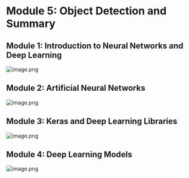 

# Module 5: Object Detection and Summary
## Module 1: Introduction to Neural Networks and Deep Learning
![image.png](https://prod-files-secure.s3.us-west-2.amazonaws.com/03e82b26-cccb-4906-bb56-adabcbdc0655/a8d40bcb-c482-4026-8872-311e16b2dc63/image.png?X-Amz-Algorithm=AWS4-HMAC-SHA256&X-Amz-Content-Sha256=UNSIGNED-PAYLOAD&X-Amz-Credential=ASIAZI2LB4665MP5XQFU%2F20250129%2Fus-west-2%2Fs3%2Faws4_request&X-Amz-Date=20250129T091515Z&X-Amz-Expires=3600&X-Amz-Security-Token=IQoJb3JpZ2luX2VjEID%2F%2F%2F%2F%2F%2F%2F%2F%2F%2FwEaCXVzLXdlc3QtMiJHMEUCIQD2Vjr7RRiI0vR6KaATfV3PYJzysnVsTYDO%2F8ovF8EAnwIgJ4CG0548bum%2FcdTnzm%2F5OnZEgB0zV1Wbhx3aFtCWOpsqiAQIif%2F%2F%2F%2F%2F%2F%2F%2F%2F%2FARAAGgw2Mzc0MjMxODM4MDUiDJ10TgBRm3jwGD0YyCrcA4CXvOPgxTu4%2F3gLWsSMphu1TwrSFPhG11nT%2BnfGhwKZyFiLdsh7HL4mH23Z%2FqAE9ZOnLgEedB22Van5ogWyX9f0n7JeNuTlBlBRW%2FAmVKbfY0rfySsJ7wDPR%2BnZiaSq1FGBjk%2FcEdYjv607aAwinOpF0szEohizjE1K615RljhqH32agWK3i2dYQGuGlU1PCLtilbCz8OyVly6xyTuT9GiwCqg2mduyrDjTsU3cfXuXZS6cHk5MSgK7XZ4A8RhjarcRMuNBKJMeUAtW0SrtlQfd9xP1rrPe%2BdK7AlJkYH%2BbGc5OMBblAeA83NF%2F1vL7%2BBxJLCFmXJ5R4%2BqWJ3Z8ZnI8qygVz%2FGaMx6uJjHClyIrhdU32SEEp1k7krixMreQJscTZtSP8kvFl3W4deUM747KUiVG7tR90o74%2Fn0IKa2q1DLAL3pwi8o8YVTjin%2FsMC3jNVJMF26dSkcKp234ucQY4abeSIntT44LMSngKrD7nnRZYSZRVkrvC89YJQsWW%2BrVPnTt7lT12jAvi%2BxuvCeNzVYNObBE%2Fd8UC7iBIC8KdrIfQRJNLBniUrUK9R8UK%2FK1MkTCZ4WUA%2Bkq9EdfpTojVr3i2JWmrxYAqui2msFKv5q128x8ux%2FUGG7LMM3H57wGOqUBJOtucZe9HrrnRXaX2CcBh3gikkaIQy0Dc2jutiTI%2BydnS%2F2IAgBnOqRcuWXPE1Zh2FLVbKINWtD2IcZ79GlKaB18Bw58%2FZ%2B1Qrt%2BdwSy0Gkc80mkPDdHAxsfCjD7cRqpNmQbDzmpf6JJGEfAFcE991lAKIiNWBHd8voBkMjEp4%2FSIZuE%2B4AgGixh7D2PnxOw2RTspm%2FiA40obm%2ByHQl7QAZ86xwl&X-Amz-Signature=d309062914fc690cb6dea784c44eeb492c03ea2840f4e0f9c852a9f0d37dd890&X-Amz-SignedHeaders=host&x-id=GetObject)
## Module 2: Artificial Neural Networks
![image.png](https://prod-files-secure.s3.us-west-2.amazonaws.com/03e82b26-cccb-4906-bb56-adabcbdc0655/5157ca89-62da-41d9-a98f-6432b71047a9/image.png?X-Amz-Algorithm=AWS4-HMAC-SHA256&X-Amz-Content-Sha256=UNSIGNED-PAYLOAD&X-Amz-Credential=ASIAZI2LB4665MP5XQFU%2F20250129%2Fus-west-2%2Fs3%2Faws4_request&X-Amz-Date=20250129T091515Z&X-Amz-Expires=3600&X-Amz-Security-Token=IQoJb3JpZ2luX2VjEID%2F%2F%2F%2F%2F%2F%2F%2F%2F%2FwEaCXVzLXdlc3QtMiJHMEUCIQD2Vjr7RRiI0vR6KaATfV3PYJzysnVsTYDO%2F8ovF8EAnwIgJ4CG0548bum%2FcdTnzm%2F5OnZEgB0zV1Wbhx3aFtCWOpsqiAQIif%2F%2F%2F%2F%2F%2F%2F%2F%2F%2FARAAGgw2Mzc0MjMxODM4MDUiDJ10TgBRm3jwGD0YyCrcA4CXvOPgxTu4%2F3gLWsSMphu1TwrSFPhG11nT%2BnfGhwKZyFiLdsh7HL4mH23Z%2FqAE9ZOnLgEedB22Van5ogWyX9f0n7JeNuTlBlBRW%2FAmVKbfY0rfySsJ7wDPR%2BnZiaSq1FGBjk%2FcEdYjv607aAwinOpF0szEohizjE1K615RljhqH32agWK3i2dYQGuGlU1PCLtilbCz8OyVly6xyTuT9GiwCqg2mduyrDjTsU3cfXuXZS6cHk5MSgK7XZ4A8RhjarcRMuNBKJMeUAtW0SrtlQfd9xP1rrPe%2BdK7AlJkYH%2BbGc5OMBblAeA83NF%2F1vL7%2BBxJLCFmXJ5R4%2BqWJ3Z8ZnI8qygVz%2FGaMx6uJjHClyIrhdU32SEEp1k7krixMreQJscTZtSP8kvFl3W4deUM747KUiVG7tR90o74%2Fn0IKa2q1DLAL3pwi8o8YVTjin%2FsMC3jNVJMF26dSkcKp234ucQY4abeSIntT44LMSngKrD7nnRZYSZRVkrvC89YJQsWW%2BrVPnTt7lT12jAvi%2BxuvCeNzVYNObBE%2Fd8UC7iBIC8KdrIfQRJNLBniUrUK9R8UK%2FK1MkTCZ4WUA%2Bkq9EdfpTojVr3i2JWmrxYAqui2msFKv5q128x8ux%2FUGG7LMM3H57wGOqUBJOtucZe9HrrnRXaX2CcBh3gikkaIQy0Dc2jutiTI%2BydnS%2F2IAgBnOqRcuWXPE1Zh2FLVbKINWtD2IcZ79GlKaB18Bw58%2FZ%2B1Qrt%2BdwSy0Gkc80mkPDdHAxsfCjD7cRqpNmQbDzmpf6JJGEfAFcE991lAKIiNWBHd8voBkMjEp4%2FSIZuE%2B4AgGixh7D2PnxOw2RTspm%2FiA40obm%2ByHQl7QAZ86xwl&X-Amz-Signature=e929285948d21e200248ab42e8836a2d92d6a4f6cd5b23c53ef90995bee6c4a0&X-Amz-SignedHeaders=host&x-id=GetObject)
## Module 3: Keras and Deep Learning Libraries
![image.png](https://prod-files-secure.s3.us-west-2.amazonaws.com/03e82b26-cccb-4906-bb56-adabcbdc0655/5089ce50-05f1-470d-ad42-42503bf1df5f/image.png?X-Amz-Algorithm=AWS4-HMAC-SHA256&X-Amz-Content-Sha256=UNSIGNED-PAYLOAD&X-Amz-Credential=ASIAZI2LB4665MP5XQFU%2F20250129%2Fus-west-2%2Fs3%2Faws4_request&X-Amz-Date=20250129T091515Z&X-Amz-Expires=3600&X-Amz-Security-Token=IQoJb3JpZ2luX2VjEID%2F%2F%2F%2F%2F%2F%2F%2F%2F%2FwEaCXVzLXdlc3QtMiJHMEUCIQD2Vjr7RRiI0vR6KaATfV3PYJzysnVsTYDO%2F8ovF8EAnwIgJ4CG0548bum%2FcdTnzm%2F5OnZEgB0zV1Wbhx3aFtCWOpsqiAQIif%2F%2F%2F%2F%2F%2F%2F%2F%2F%2FARAAGgw2Mzc0MjMxODM4MDUiDJ10TgBRm3jwGD0YyCrcA4CXvOPgxTu4%2F3gLWsSMphu1TwrSFPhG11nT%2BnfGhwKZyFiLdsh7HL4mH23Z%2FqAE9ZOnLgEedB22Van5ogWyX9f0n7JeNuTlBlBRW%2FAmVKbfY0rfySsJ7wDPR%2BnZiaSq1FGBjk%2FcEdYjv607aAwinOpF0szEohizjE1K615RljhqH32agWK3i2dYQGuGlU1PCLtilbCz8OyVly6xyTuT9GiwCqg2mduyrDjTsU3cfXuXZS6cHk5MSgK7XZ4A8RhjarcRMuNBKJMeUAtW0SrtlQfd9xP1rrPe%2BdK7AlJkYH%2BbGc5OMBblAeA83NF%2F1vL7%2BBxJLCFmXJ5R4%2BqWJ3Z8ZnI8qygVz%2FGaMx6uJjHClyIrhdU32SEEp1k7krixMreQJscTZtSP8kvFl3W4deUM747KUiVG7tR90o74%2Fn0IKa2q1DLAL3pwi8o8YVTjin%2FsMC3jNVJMF26dSkcKp234ucQY4abeSIntT44LMSngKrD7nnRZYSZRVkrvC89YJQsWW%2BrVPnTt7lT12jAvi%2BxuvCeNzVYNObBE%2Fd8UC7iBIC8KdrIfQRJNLBniUrUK9R8UK%2FK1MkTCZ4WUA%2Bkq9EdfpTojVr3i2JWmrxYAqui2msFKv5q128x8ux%2FUGG7LMM3H57wGOqUBJOtucZe9HrrnRXaX2CcBh3gikkaIQy0Dc2jutiTI%2BydnS%2F2IAgBnOqRcuWXPE1Zh2FLVbKINWtD2IcZ79GlKaB18Bw58%2FZ%2B1Qrt%2BdwSy0Gkc80mkPDdHAxsfCjD7cRqpNmQbDzmpf6JJGEfAFcE991lAKIiNWBHd8voBkMjEp4%2FSIZuE%2B4AgGixh7D2PnxOw2RTspm%2FiA40obm%2ByHQl7QAZ86xwl&X-Amz-Signature=50ee75d351af0d4f281f9d789bd69916b6d3f683825079ce2b1610b2c104f488&X-Amz-SignedHeaders=host&x-id=GetObject)
## Module 4: Deep Learning Models
![image.png](https://prod-files-secure.s3.us-west-2.amazonaws.com/03e82b26-cccb-4906-bb56-adabcbdc0655/4e22fcb0-cfbc-4d28-b961-b9b8fde071f0/image.png?X-Amz-Algorithm=AWS4-HMAC-SHA256&X-Amz-Content-Sha256=UNSIGNED-PAYLOAD&X-Amz-Credential=ASIAZI2LB4665MP5XQFU%2F20250129%2Fus-west-2%2Fs3%2Faws4_request&X-Amz-Date=20250129T091515Z&X-Amz-Expires=3600&X-Amz-Security-Token=IQoJb3JpZ2luX2VjEID%2F%2F%2F%2F%2F%2F%2F%2F%2F%2FwEaCXVzLXdlc3QtMiJHMEUCIQD2Vjr7RRiI0vR6KaATfV3PYJzysnVsTYDO%2F8ovF8EAnwIgJ4CG0548bum%2FcdTnzm%2F5OnZEgB0zV1Wbhx3aFtCWOpsqiAQIif%2F%2F%2F%2F%2F%2F%2F%2F%2F%2FARAAGgw2Mzc0MjMxODM4MDUiDJ10TgBRm3jwGD0YyCrcA4CXvOPgxTu4%2F3gLWsSMphu1TwrSFPhG11nT%2BnfGhwKZyFiLdsh7HL4mH23Z%2FqAE9ZOnLgEedB22Van5ogWyX9f0n7JeNuTlBlBRW%2FAmVKbfY0rfySsJ7wDPR%2BnZiaSq1FGBjk%2FcEdYjv607aAwinOpF0szEohizjE1K615RljhqH32agWK3i2dYQGuGlU1PCLtilbCz8OyVly6xyTuT9GiwCqg2mduyrDjTsU3cfXuXZS6cHk5MSgK7XZ4A8RhjarcRMuNBKJMeUAtW0SrtlQfd9xP1rrPe%2BdK7AlJkYH%2BbGc5OMBblAeA83NF%2F1vL7%2BBxJLCFmXJ5R4%2BqWJ3Z8ZnI8qygVz%2FGaMx6uJjHClyIrhdU32SEEp1k7krixMreQJscTZtSP8kvFl3W4deUM747KUiVG7tR90o74%2Fn0IKa2q1DLAL3pwi8o8YVTjin%2FsMC3jNVJMF26dSkcKp234ucQY4abeSIntT44LMSngKrD7nnRZYSZRVkrvC89YJQsWW%2BrVPnTt7lT12jAvi%2BxuvCeNzVYNObBE%2Fd8UC7iBIC8KdrIfQRJNLBniUrUK9R8UK%2FK1MkTCZ4WUA%2Bkq9EdfpTojVr3i2JWmrxYAqui2msFKv5q128x8ux%2FUGG7LMM3H57wGOqUBJOtucZe9HrrnRXaX2CcBh3gikkaIQy0Dc2jutiTI%2BydnS%2F2IAgBnOqRcuWXPE1Zh2FLVbKINWtD2IcZ79GlKaB18Bw58%2FZ%2B1Qrt%2BdwSy0Gkc80mkPDdHAxsfCjD7cRqpNmQbDzmpf6JJGEfAFcE991lAKIiNWBHd8voBkMjEp4%2FSIZuE%2B4AgGixh7D2PnxOw2RTspm%2FiA40obm%2ByHQl7QAZ86xwl&X-Amz-Signature=17beb0b8b06bbcaf93cbd29fea80512524beed06bf7dad558d5f217f66673f07&X-Amz-SignedHeaders=host&x-id=GetObject)